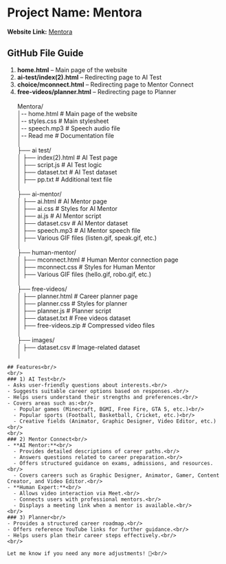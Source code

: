 # **Project Name: Mentora**  
**Website Link:** [Mentora](https://bhushanvs06.github.io/navalightsfinal/home.html)  <br/>  

## **GitHub File Guide**  <br/>  
1) **home.html** – Main page of the website  <br/>  
2) **ai-test/index(2).html** – Redirecting page to AI Test  <br/>  
3) **choice/mconnect.html** – Redirecting page to Mentor Connect  <br/>  
4) **free-videos/planner.html** – Redirecting page to Planner  <br/>  
Mentora/<br/>
│-- home.html  # Main page of the website<br/>
│-- styles.css  # Main stylesheet<br/>
│-- speech.mp3  # Speech audio file<br/>
│-- Read me  # Documentation file<br/>
│<br/>
├── ai test/<br/>
│   ├── index(2).html  # AI Test page<br/>
│   ├── script.js  # AI Test logic<br/>
│   ├── dataset.txt  # AI Test dataset<br/>
│   ├── pp.txt  # Additional text file<br/>
│<br/>
├── ai-mentor/<br/>
│   ├── ai.html  # AI Mentor page<br/>
│   ├── ai.css  # Styles for AI Mentor<br/>
│   ├── ai.js  # AI Mentor script<br/>
│   ├── dataset.csv  # AI Mentor dataset<br/>
│   ├── speech.mp3  # AI Mentor speech file<br/>
│   ├── Various GIF files (listen.gif, speak.gif, etc.)<br/>
│<br/>
├── human-mentor/<br/>
│   ├── mconnect.html  # Human Mentor connection page<br/>
│   ├── mconnect.css  # Styles for Human Mentor<br/>
│   ├── Various GIF files (hello.gif, robo.gif, etc.)<br/>
│<br/>
├── free-videos/<br/>
│   ├── planner.html  # Career planner page<br/>
│   ├── planner.css  # Styles for planner<br/>
│   ├── planner.js  # Planner script<br/>
│   ├── dataset.txt  # Free videos dataset<br/>
│   ├── free-videos.zip  # Compressed video files<br/>
│<br/>
├── images/<br/>
│   ├── dataset.csv  # Image-related dataset<br/>
│<br/>
```<br/>
## Features<br/>
<br/>
### 1) AI Test<br/>
- Asks user-friendly questions about interests.<br/>
- Suggests suitable career options based on responses.<br/>
- Helps users understand their strengths and preferences.<br/>
- Covers areas such as:<br/>
  - Popular games (Minecraft, BGMI, Free Fire, GTA 5, etc.)<br/>
  - Popular sports (Football, Basketball, Cricket, etc.)<br/>
  - Creative fields (Animator, Graphic Designer, Video Editor, etc.)<br/>
<br/>
### 2) Mentor Connect<br/>
- **AI Mentor:**<br/>
  - Provides detailed descriptions of career paths.<br/>
  - Answers questions related to career preparation.<br/>
  - Offers structured guidance on exams, admissions, and resources.<br/>
  - Covers careers such as Graphic Designer, Animator, Gamer, Content Creator, and Video Editor.<br/>
- **Human Expert:**<br/>
  - Allows video interaction via Meet.<br/>
  - Connects users with professional mentors.<br/>
  - Displays a meeting link when a mentor is available.<br/>
<br/>
### 3) Planner<br/>
- Provides a structured career roadmap.<br/>
- Offers reference YouTube links for further guidance.<br/>
- Helps users plan their career steps effectively.<br/>
<br/>

Let me know if you need any more adjustments! 🚀<br/>
